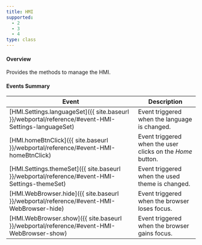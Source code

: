 ```yaml
---
title: HMI
supported:
  - 2
  - 3
  - 4
type: class
---
```



#### Overview

Provides the methods to manage the HMI.

#### Events Summary

Event | Description
----|----
[HMI.Settings.languageSet]({{ site.baseurl }}/webportal/reference/#event-HMI-Settings-languageSet)  | Event triggered when the language is changed.
[HMI.homeBtnClick]({{ site.baseurl }}/webportal/reference/#event-HMI-homeBtnClick) | Event triggered when the user clicks on the *Home* button.
[HMI.Settings.themeSet]({{ site.baseurl }}/webportal/reference/#event-HMI-Settings-themeSet) | Event triggered when the used theme is changed.
[HMI.WebBrowser.hide]({{ site.baseurl }}/webportal/reference/#event-HMI-WebBrowser-hide) | Event triggered when the browser loses focus.
[HMI.WebBrowser.show]({{ site.baseurl }}/webportal/reference/#event-HMI-WebBrowser-show) | Event triggered when the browser gains focus.